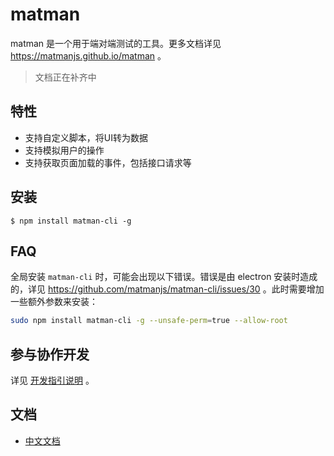 # matman

matman 是一个用于端对端测试的工具。更多文档详见 https://matmanjs.github.io/matman 。

> 文档正在补齐中


## 特性

- 支持自定义脚本，将UI转为数据
- 支持模拟用户的操作
- 支持获取页面加载的事件，包括接口请求等

## 安装

```
$ npm install matman-cli -g
```

## FAQ

全局安装 `matman-cli` 时，可能会出现以下错误。错误是由 electron 安装时造成的，详见 https://github.com/matmanjs/matman-cli/issues/30 。此时需要增加一些额外参数来安装：

```bash
sudo npm install matman-cli -g --unsafe-perm=true --allow-root
```

## 参与协作开发

详见 [开发指引说明](./DEVELOP.md) 。

## 文档

- [中文文档](https://matmanjs.github.io/matman)
